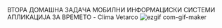 ВТОРА ДОМАШНА ЗАДАЧА МОБИЛНИ ИНФОРМАЦИСКИ СИСТЕМИ
АПЛИКАЦИЈА ЗА ВРЕМЕТО - Clima Vetarco 
![ezgif com-gif-maker](https://user-images.githubusercontent.com/78659181/161149856-a064a771-b05b-4c3b-812a-1abb4503007d.gif)
